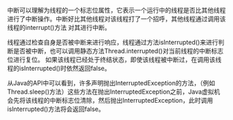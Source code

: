中断可以理解为线程的一个标志位属性，它表示一个运行中的线程是否比其他线程进行了中断操作。中断好比其他线程对该线程打了一个招呼，其他线程通过调用该线程的interrupt()方法
对其进行中断。

线程通过检查自身是否被中断来进行响应，线程通过方法isInterrupted()来进行判断是否被中断，也可以调用静态方法Thread.interrupted()对当前线程的中断标志位进行复位。
如果该线程已经处于终结状态，即使该线程被中断过，在调用该线程的isInterrupted()时依然返回false。

从Java的API中可以看到，许多声明抛出InterruptedException的方法，（例如Thread.sleep()方法）这些方法在抛出InterruptedException之前，Java虚拟机会先将该线程的中断标志位清除，然后抛出InterruptedException，此时调用isInterrupted()方法将会返回false。